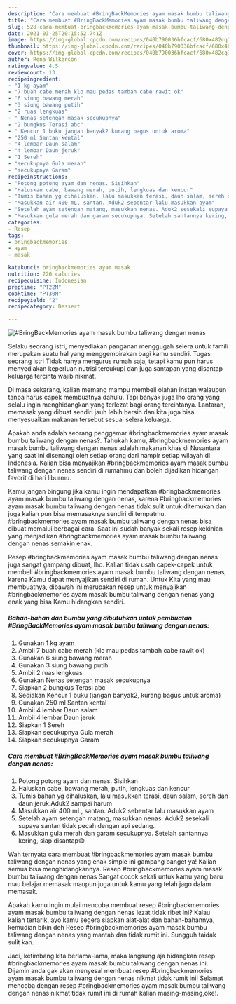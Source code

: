```yaml
---
description: "Cara membuat #BringBackMemories ayam masak bumbu taliwang dengan nenas yang nikmat Untuk Jualan"
title: "Cara membuat #BringBackMemories ayam masak bumbu taliwang dengan nenas yang nikmat Untuk Jualan"
slug: 528-cara-membuat-bringbackmemories-ayam-masak-bumbu-taliwang-dengan-nenas-yang-nikmat-untuk-jualan
date: 2021-03-25T20:15:52.741Z
image: https://img-global.cpcdn.com/recipes/040b790036bfcacf/680x482cq70/bringbackmemories-ayam-masak-bumbu-taliwang-dengan-nenas-foto-resep-utama.jpg
thumbnail: https://img-global.cpcdn.com/recipes/040b790036bfcacf/680x482cq70/bringbackmemories-ayam-masak-bumbu-taliwang-dengan-nenas-foto-resep-utama.jpg
cover: https://img-global.cpcdn.com/recipes/040b790036bfcacf/680x482cq70/bringbackmemories-ayam-masak-bumbu-taliwang-dengan-nenas-foto-resep-utama.jpg
author: Rena Wilkerson
ratingvalue: 4.5
reviewcount: 13
recipeingredient:
- "1 kg ayam"
- "7 buah cabe merah klo mau pedas tambah cabe rawit ok"
- "6 siung bawang merah"
- "3 siung bawang putih"
- "2 ruas lengkuas"
- " Nenas setengah masak secukupnya"
- "2 bungkus Terasi abc"
- " Kencur 1 buku jangan banyak2 kurang bagus untuk aroma"
- "250 ml Santan kental"
- "4 lembar Daun salam"
- "4 lembar Daun jeruk"
- "1 Sereh"
- "secukupnya Gula merah"
- "secukupnya Garam"
recipeinstructions:
- "Potong potong ayam dan nenas. Sisihkan"
- "Haluskan cabe, bawang merah, putih, lengkuas dan kencur"
- "Tumis bahan yg dihaluskan, lalu masukkan terasi, daun salam, sereh dan daun jeruk.Aduk2 sampai harum"
- "Masukkan air 400 mL, santan. Aduk2 sebentar lalu masukkan ayam"
- "Setelah ayam setengah matang, masukkan nenas. Aduk2 sesekali supaya santan tidak pecah dengan api sedang."
- "Masukkan gula merah dan garam secukupnya. Setelah santannya kering, siap disantap😋"
categories:
- Resep
tags:
- bringbackmemories
- ayam
- masak

katakunci: bringbackmemories ayam masak 
nutrition: 220 calories
recipecuisine: Indonesian
preptime: "PT22M"
cooktime: "PT30M"
recipeyield: "2"
recipecategory: Dessert

---
```



![#BringBackMemories ayam masak bumbu taliwang dengan nenas](https://img-global.cpcdn.com/recipes/040b790036bfcacf/680x482cq70/bringbackmemories-ayam-masak-bumbu-taliwang-dengan-nenas-foto-resep-utama.jpg)

Selaku seorang istri, menyediakan panganan menggugah selera untuk famili merupakan suatu hal yang menggembirakan bagi kamu sendiri. Tugas seorang istri Tidak hanya mengurus rumah saja, tetapi kamu pun harus menyediakan keperluan nutrisi tercukupi dan juga santapan yang disantap keluarga tercinta wajib nikmat.

Di masa  sekarang, kalian memang mampu membeli olahan instan walaupun tanpa harus capek membuatnya dahulu. Tapi banyak juga lho orang yang selalu ingin menghidangkan yang terlezat bagi orang tercintanya. Lantaran, memasak yang dibuat sendiri jauh lebih bersih dan kita juga bisa menyesuaikan makanan tersebut sesuai selera keluarga. 



Apakah anda adalah seorang penggemar #bringbackmemories ayam masak bumbu taliwang dengan nenas?. Tahukah kamu, #bringbackmemories ayam masak bumbu taliwang dengan nenas adalah makanan khas di Nusantara yang saat ini disenangi oleh setiap orang dari hampir setiap wilayah di Indonesia. Kalian bisa menyajikan #bringbackmemories ayam masak bumbu taliwang dengan nenas sendiri di rumahmu dan boleh dijadikan hidangan favorit di hari liburmu.

Kamu jangan bingung jika kamu ingin mendapatkan #bringbackmemories ayam masak bumbu taliwang dengan nenas, karena #bringbackmemories ayam masak bumbu taliwang dengan nenas tidak sulit untuk ditemukan dan juga kalian pun bisa memasaknya sendiri di tempatmu. #bringbackmemories ayam masak bumbu taliwang dengan nenas bisa dibuat memalui berbagai cara. Saat ini sudah banyak sekali resep kekinian yang menjadikan #bringbackmemories ayam masak bumbu taliwang dengan nenas semakin enak.

Resep #bringbackmemories ayam masak bumbu taliwang dengan nenas juga sangat gampang dibuat, lho. Kalian tidak usah capek-capek untuk membeli #bringbackmemories ayam masak bumbu taliwang dengan nenas, karena Kamu dapat menyajikan sendiri di rumah. Untuk Kita yang mau membuatnya, dibawah ini merupakan resep untuk menyajikan #bringbackmemories ayam masak bumbu taliwang dengan nenas yang enak yang bisa Kamu hidangkan sendiri.

<!--inarticleads1-->

##### Bahan-bahan dan bumbu yang dibutuhkan untuk pembuatan #BringBackMemories ayam masak bumbu taliwang dengan nenas:

1. Gunakan 1 kg ayam
1. Ambil 7 buah cabe merah (klo mau pedas tambah cabe rawit ok)
1. Gunakan 6 siung bawang merah
1. Gunakan 3 siung bawang putih
1. Ambil 2 ruas lengkuas
1. Gunakan  Nenas setengah masak secukupnya
1. Siapkan 2 bungkus Terasi abc
1. Sediakan  Kencur 1 buku (jangan banyak2, kurang bagus untuk aroma)
1. Gunakan 250 ml Santan kental
1. Ambil 4 lembar Daun salam
1. Ambil 4 lembar Daun jeruk
1. Siapkan 1 Sereh
1. Siapkan secukupnya Gula merah
1. Siapkan secukupnya Garam




<!--inarticleads2-->

##### Cara membuat #BringBackMemories ayam masak bumbu taliwang dengan nenas:

1. Potong potong ayam dan nenas. Sisihkan
1. Haluskan cabe, bawang merah, putih, lengkuas dan kencur
1. Tumis bahan yg dihaluskan, lalu masukkan terasi, daun salam, sereh dan daun jeruk.Aduk2 sampai harum
1. Masukkan air 400 mL, santan. Aduk2 sebentar lalu masukkan ayam
1. Setelah ayam setengah matang, masukkan nenas. Aduk2 sesekali supaya santan tidak pecah dengan api sedang.
1. Masukkan gula merah dan garam secukupnya. Setelah santannya kering, siap disantap😋




Wah ternyata cara membuat #bringbackmemories ayam masak bumbu taliwang dengan nenas yang enak simple ini gampang banget ya! Kalian semua bisa menghidangkannya. Resep #bringbackmemories ayam masak bumbu taliwang dengan nenas Sangat cocok sekali untuk kamu yang baru mau belajar memasak maupun juga untuk kamu yang telah jago dalam memasak.

Apakah kamu ingin mulai mencoba membuat resep #bringbackmemories ayam masak bumbu taliwang dengan nenas lezat tidak ribet ini? Kalau kalian tertarik, ayo kamu segera siapkan alat-alat dan bahan-bahannya, kemudian bikin deh Resep #bringbackmemories ayam masak bumbu taliwang dengan nenas yang mantab dan tidak rumit ini. Sungguh taidak sulit kan. 

Jadi, ketimbang kita berlama-lama, maka langsung aja hidangkan resep #bringbackmemories ayam masak bumbu taliwang dengan nenas ini. Dijamin anda gak akan menyesal membuat resep #bringbackmemories ayam masak bumbu taliwang dengan nenas nikmat tidak rumit ini! Selamat mencoba dengan resep #bringbackmemories ayam masak bumbu taliwang dengan nenas nikmat tidak rumit ini di rumah kalian masing-masing,oke!.

